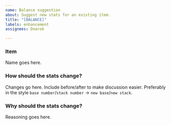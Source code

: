 ```yaml
---
name: Balance suggestion
about: Suggest new stats for an existing item.
title: "[BALANCE]"
labels: enhancement
assignees: Dnarok

---
```


### Item
Name goes here.

### How should the stats change?
Changes go here. Include before/after to make discussion easier.
Preferably in the style `base number`/`stack number` -> `new base`/`new stack`.

### Why should the stats change?
Reasoning goes here.
